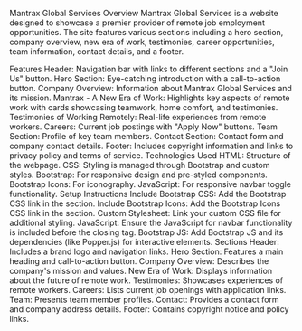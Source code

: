 Mantrax Global Services
Overview
Mantrax Global Services is a website designed to showcase a premier provider of remote job employment opportunities. The site features various sections including a hero section, company overview, new era of work, testimonies, career opportunities, team information, contact details, and a footer.

Features
Header: Navigation bar with links to different sections and a "Join Us" button.
Hero Section: Eye-catching introduction with a call-to-action button.
Company Overview: Information about Mantrax Global Services and its mission.
Mantrax - A New Era of Work: Highlights key aspects of remote work with cards showcasing teamwork, home comfort, and testimonies.
Testimonies of Working Remotely: Real-life experiences from remote workers.
Careers: Current job postings with "Apply Now" buttons.
Team Section: Profile of key team members.
Contact Section: Contact form and company contact details.
Footer: Includes copyright information and links to privacy policy and terms of service.
Technologies Used
HTML: Structure of the webpage.
CSS: Styling is managed through Bootstrap and custom styles.
Bootstrap: For responsive design and pre-styled components.
Bootstrap Icons: For iconography.
JavaScript: For responsive navbar toggle functionality.
Setup Instructions
Include Bootstrap CSS: Add the Bootstrap CSS link in the <head> section.
Include Bootstrap Icons: Add the Bootstrap Icons CSS link in the <head> section.
Custom Stylesheet: Link your custom CSS file for additional styling.
JavaScript: Ensure the JavaScript for navbar functionality is included before the closing </body> tag.
Bootstrap JS: Add Bootstrap JS and its dependencies (like Popper.js) for interactive elements.
Sections
Header: Includes a brand logo and navigation links.
Hero Section: Features a main heading and call-to-action button.
Company Overview: Describes the company's mission and values.
New Era of Work: Displays information about the future of remote work.
Testimonies: Showcases experiences of remote workers.
Careers: Lists current job openings with application links.
Team: Presents team member profiles.
Contact: Provides a contact form and company address details.
Footer: Contains copyright notice and policy links.
